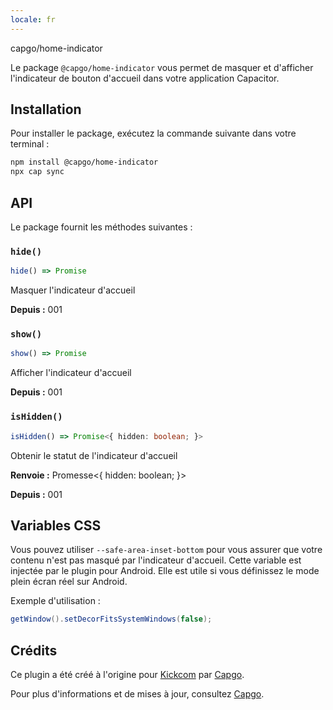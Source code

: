 ```yaml
---
locale: fr
---
```


capgo/home-indicator

Le package `@capgo/home-indicator` vous permet de masquer et d'afficher l'indicateur de bouton d'accueil dans votre application Capacitor.

## Installation

Pour installer le package, exécutez la commande suivante dans votre terminal :

```bash
npm install @capgo/home-indicator
npx cap sync
```

## API

Le package fournit les méthodes suivantes :

### `hide()`

```typescript
hide() => Promise
```

Masquer l'indicateur d'accueil

**Depuis :** 001

### `show()`

```typescript
show() => Promise
```

Afficher l'indicateur d'accueil

**Depuis :** 001

### `isHidden()`

```typescript
isHidden() => Promise<{ hidden: boolean; }>
```

Obtenir le statut de l'indicateur d'accueil

**Renvoie :** Promesse<{ hidden: boolean; }>

**Depuis :** 001

## Variables CSS

Vous pouvez utiliser `--safe-area-inset-bottom` pour vous assurer que votre contenu n'est pas masqué par l'indicateur d'accueil. Cette variable est injectée par le plugin pour Android. Elle est utile si vous définissez le mode plein écran réel sur Android.

Exemple d'utilisation :

```java
getWindow().setDecorFitsSystemWindows(false);
```

## Crédits

Ce plugin a été créé à l'origine pour [Kickcom](https://kickcom/) par [Capgo](https://capgo.app/).

Pour plus d'informations et de mises à jour, consultez [Capgo](https://capgo.app/).